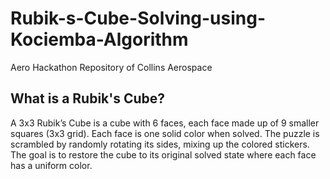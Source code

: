 # Rubik-s-Cube-Solving-using-Kociemba-Algorithm
Aero Hackathon Repository of Collins Aerospace

## What is a Rubik's Cube?
A 3x3 Rubik’s Cube is a cube with 6 faces, each face made up of 9 smaller squares (3x3 grid). Each face is one solid color when solved. The puzzle is scrambled by randomly rotating its sides, mixing up the colored stickers. The goal is to restore the cube to its original solved state where each face has a uniform color.

